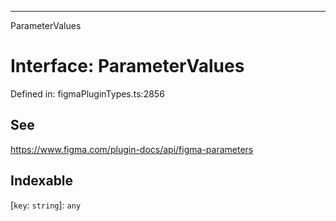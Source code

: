 ---

ParameterValues

# Interface: ParameterValues

Defined in: figmaPluginTypes.ts:2856

## See

https://www.figma.com/plugin-docs/api/figma-parameters

## Indexable

\[`key`: `string`\]: `any`

